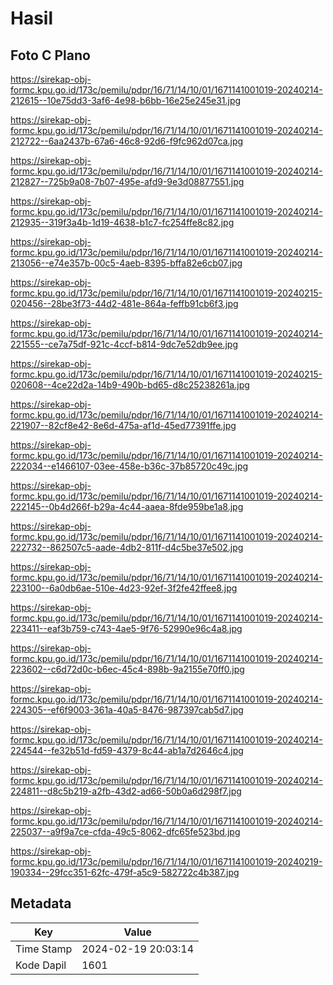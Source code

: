 # Hasil

## Foto C Plano

https://sirekap-obj-formc.kpu.go.id/173c/pemilu/pdpr/16/71/14/10/01/1671141001019-20240214-212615--10e75dd3-3af6-4e98-b6bb-16e25e245e31.jpg

https://sirekap-obj-formc.kpu.go.id/173c/pemilu/pdpr/16/71/14/10/01/1671141001019-20240214-212722--6aa2437b-67a6-46c8-92d6-f9fc962d07ca.jpg

https://sirekap-obj-formc.kpu.go.id/173c/pemilu/pdpr/16/71/14/10/01/1671141001019-20240214-212827--725b9a08-7b07-495e-afd9-9e3d08877551.jpg

https://sirekap-obj-formc.kpu.go.id/173c/pemilu/pdpr/16/71/14/10/01/1671141001019-20240214-212935--319f3a4b-1d19-4638-b1c7-fc254ffe8c82.jpg

https://sirekap-obj-formc.kpu.go.id/173c/pemilu/pdpr/16/71/14/10/01/1671141001019-20240214-213056--e74e357b-00c5-4aeb-8395-bffa82e6cb07.jpg

https://sirekap-obj-formc.kpu.go.id/173c/pemilu/pdpr/16/71/14/10/01/1671141001019-20240215-020456--28be3f73-44d2-481e-864a-feffb91cb6f3.jpg

https://sirekap-obj-formc.kpu.go.id/173c/pemilu/pdpr/16/71/14/10/01/1671141001019-20240214-221555--ce7a75df-921c-4ccf-b814-9dc7e52db9ee.jpg

https://sirekap-obj-formc.kpu.go.id/173c/pemilu/pdpr/16/71/14/10/01/1671141001019-20240215-020608--4ce22d2a-14b9-490b-bd65-d8c25238261a.jpg

https://sirekap-obj-formc.kpu.go.id/173c/pemilu/pdpr/16/71/14/10/01/1671141001019-20240214-221907--82cf8e42-8e6d-475a-af1d-45ed77391ffe.jpg

https://sirekap-obj-formc.kpu.go.id/173c/pemilu/pdpr/16/71/14/10/01/1671141001019-20240214-222034--e1466107-03ee-458e-b36c-37b85720c49c.jpg

https://sirekap-obj-formc.kpu.go.id/173c/pemilu/pdpr/16/71/14/10/01/1671141001019-20240214-222145--0b4d266f-b29a-4c44-aaea-8fde959be1a8.jpg

https://sirekap-obj-formc.kpu.go.id/173c/pemilu/pdpr/16/71/14/10/01/1671141001019-20240214-222732--862507c5-aade-4db2-811f-d4c5be37e502.jpg

https://sirekap-obj-formc.kpu.go.id/173c/pemilu/pdpr/16/71/14/10/01/1671141001019-20240214-223100--6a0db6ae-510e-4d23-92ef-3f2fe42ffee8.jpg

https://sirekap-obj-formc.kpu.go.id/173c/pemilu/pdpr/16/71/14/10/01/1671141001019-20240214-223411--eaf3b759-c743-4ae5-9f76-52990e96c4a8.jpg

https://sirekap-obj-formc.kpu.go.id/173c/pemilu/pdpr/16/71/14/10/01/1671141001019-20240214-223602--c6d72d0c-b6ec-45c4-898b-9a2155e70ff0.jpg

https://sirekap-obj-formc.kpu.go.id/173c/pemilu/pdpr/16/71/14/10/01/1671141001019-20240214-224305--ef6f9003-361a-40a5-8476-987397cab5d7.jpg

https://sirekap-obj-formc.kpu.go.id/173c/pemilu/pdpr/16/71/14/10/01/1671141001019-20240214-224544--fe32b51d-fd59-4379-8c44-ab1a7d2646c4.jpg

https://sirekap-obj-formc.kpu.go.id/173c/pemilu/pdpr/16/71/14/10/01/1671141001019-20240214-224811--d8c5b219-a2fb-43d2-ad66-50b0a6d298f7.jpg

https://sirekap-obj-formc.kpu.go.id/173c/pemilu/pdpr/16/71/14/10/01/1671141001019-20240214-225037--a9f9a7ce-cfda-49c5-8062-dfc65fe523bd.jpg

https://sirekap-obj-formc.kpu.go.id/173c/pemilu/pdpr/16/71/14/10/01/1671141001019-20240219-190334--29fcc351-62fc-479f-a5c9-582722c4b387.jpg


## Metadata

| Key        | Value               |
| ---------- | ------------------- |
| Time Stamp | 2024-02-19 20:03:14 |
| Kode Dapil | 1601                |




